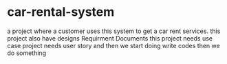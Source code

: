# car-rental-system
a project where a customer uses this system to get a car rent services.
this project also have designs Requirment Documents
this project needs use case 
project needs user story
and then we start doing write codes
then we do something
